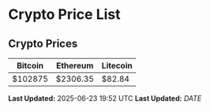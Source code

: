 # Crypto Price List

## Crypto Prices
| Bitcoin | Ethereum | Litecoin |
| ------- | -------- | -------- |
| $102875 | $2306.35 | $82.84 |
**Last Updated:** 2025-06-23 19:52 UTC
**Last Updated:** $DATE$
